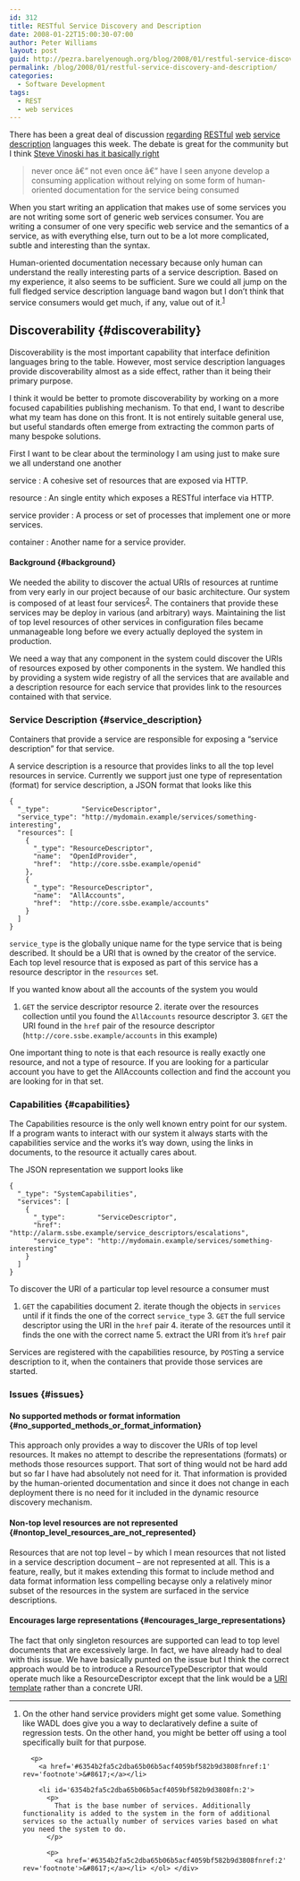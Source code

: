 ```yaml
---
id: 312
title: RESTful Service Discovery and Description
date: 2008-01-22T15:00:30-07:00
author: Peter Williams
layout: post
guid: http://pezra.barelyenough.org/blog/2008/01/restful-service-discovery-and-description/
permalink: /blog/2008/01/restful-service-discovery-and-description/
categories:
  - Software Development
tags:
  - REST
  - web services
---
```

There has been a great deal of discussion [regarding](http://www.tbray.org/ongoing/When/200x/2008/01/18/Service-Doc-as-Interface-Def) [RESTful](http://www.25hoursaday.com/weblog/2008/01/17/MythRESTfulWebServicesDontNeedAnInterfaceDefinitionLanguage.aspx) [web](http://home.badc.rl.ac.uk/lawrence/blog/2008/01/22/whither_service_descriptions) [service](http://www.mnot.net/blog/2008/01/21/wadl_watching) [description](http://tomayko.com/weblog/2008/01/18/ws-vs-rest-sucks-nowadays) languages this week. The debate is great for the community but I think [Steve Vinoski has it basically right](http://steve.vinoski.net/blog/2008/01/16/idls-vs-human-documentation/)

> never once â€” not even once â€” have I seen anyone develop a consuming application without relying on some form of human-oriented documentation for the service being consumed

When you start writing an application that makes use of some services you are not writing some sort of generic web services consumer. You are writing a consumer of one very specific web service and the semantics of a service, as with everything else, turn out to be a lot more complicated, subtle and interesting than the syntax.

Human-oriented documentation necessary because only human can understand the really interesting parts of a service description. Based on my experience, it also seems to be sufficient. Sure we could all jump on the full fledged service description language band wagon but I don&#8217;t think that service consumers would get much, if any, value out of it.<sup id='6354b2fa5c2dba65b06b5acf4059bf582b9d3808fnref:1'><a href='#6354b2fa5c2dba65b06b5acf4059bf582b9d3808fn:1' rel='footnote'>1</a></sup>

## Discoverability {#discoverability}

Discoverability is the most important capability that interface definition languages bring to the table. However, most service description languages provide discoverability almost as a side effect, rather than it being their primary purpose.

I think it would be better to promote discoverability by working on a more focused capabilities publishing mechanism. To that end, I want to describe what my team has done on this front. It is not entirely suitable general use, but useful standards often emerge from extracting the common parts of many bespoke solutions.

First I want to be clear about the terminology I am using just to make sure we all understand one another

service
:   A cohesive set of resources that are exposed via HTTP.

resource
:   An single entity which exposes a RESTful interface via HTTP.

service provider
:   A process or set of processes that implement one or more services.

container
:   Another name for a service provider.

#### Background {#background}

We needed the ability to discover the actual URIs of resources at runtime from very early in our project because of our basic architecture. Our system is composed of at least four services<sup id='6354b2fa5c2dba65b06b5acf4059bf582b9d3808fnref:2'><a href='#6354b2fa5c2dba65b06b5acf4059bf582b9d3808fn:2' rel='footnote'>2</a></sup>. The containers that provide these services may be deploy in various (and arbitrary) ways. Maintaining the list of top level resources of other services in configuration files became unmanageable long before we every actually deployed the system in production.

We need a way that any component in the system could discover the URIs of resources exposed by other components in the system. We handled this by providing a system wide registry of all the services that are available and a description resource for each service that provides link to the resources contained with that service.

### Service Description {#service_description}

Containers that provide a service are responsible for exposing a &#8220;service description&#8221; for that service.

A service description is a resource that provides links to all the top level resources in service. Currently we support just one type of representation (format) for service description, a JSON format that looks like this

    {
      "_type":        "ServiceDescriptor",
      "service_type": "http://mydomain.example/services/something-interesting",
      "resources": [
        {
          "_type": "ResourceDescriptor",
          "name":  "OpenIdProvider",
          "href":  "http://core.ssbe.example/openid"
        },
        {
          "_type": "ResourceDescriptor",
          "name":  "AllAccounts",
          "href":  "http://core.ssbe.example/accounts"
        }
      ]
    }

`service_type` is the globally unique name for the type service that is being described. It should be a URI that is owned by the creator of the service. Each top level resource that is exposed as part of this service has a resource descriptor in the `resources` set.

If you wanted know about all the accounts of the system you would

1. `GET` the service descriptor resource 2. iterate over the resources collection until you found the `AllAccounts` resource descriptor 3. `GET` the URI found in the `href` pair of the resource descriptor (`http://core.ssbe.example/accounts` in this example)

One important thing to note is that each resource is really exactly one resource, and not a type of resource. If you are looking for a particular account you have to get the AllAccounts collection and find the account you are looking for in that set.

### Capabilities {#capabilities}

The Capabilities resource is the only well known entry point for our system. If a program wants to interact with our system it always starts with the capabilities service and the works it&#8217;s way down, using the links in documents, to the resource it actually cares about.

The JSON representation we support looks like

    {  
      "_type": "SystemCapabilities",
      "services": [
        {
          "_type":        "ServiceDescriptor",
          "href":         "http://alarm.ssbe.example/service_descriptors/escalations",
          "service_type": "http://mydomain.example/services/something-interesting"
        }
      ]
    }

To discover the URI of a particular top level resource a consumer must

1. `GET` the capabilities document 2. iterate though the objects in `services` until if it finds the one of the correct `service_type` 3. `GET` the full service descriptor using the URI in the `href` pair 4. iterate of the resources until it finds the one with the correct name 5. extract the URI from it&#8217;s `href` pair

Services are registered with the capabilities resource, by `POST`ing a service description to it, when the containers that provide those services are started.

### Issues {#issues}

#### No supported methods or format information {#no_supported_methods_or_format_information}

This approach only provides a way to discover the URIs of top level resources. It makes no attempt to describe the representations (formats) or methods those resources support. That sort of thing would not be hard add but so far I have had absolutely not need for it. That information is provided by the human-oriented documentation and since it does not change in each deployment there is no need for it included in the dynamic resource discovery mechanism.

#### Non-top level resources are not represented {#nontop_level_resources_are_not_represented}

Resources that are not top level &#8211; by which I mean resources that not listed in a service description document &#8211; are not represented at all. This is a feature, really, but it makes extending this format to include method and data format information less compelling becayse only a relatively minor subset of the resources in the system are surfaced in the service descriptions.

#### Encourages large representations {#encourages_large_representations}

The fact that only singleton resources are supported can lead to top level documents that are excessively large. In fact, we have already had to deal with this issue. We have basically punted on the issue but I think the correct approach would be to introduce a ResourceTypeDescriptor that would operate much like a ResourceDescriptor except that the link would be a [URI template](http://bitworking.org/projects/URI-Templates/) rather than a concrete URI.

<div class='footnotes'>
  <hr />
  
  <ol>
    <li id='6354b2fa5c2dba65b06b5acf4059bf582b9d3808fn:1'>
      <p>
        On the other hand service providers might get some value. Something like WADL does give you a way to declaratively define a suite of regression tests. On the other hand, you might be better off using a tool specifically built for that purpose.
      </p>
      
      <p>
        <a href='#6354b2fa5c2dba65b06b5acf4059bf582b9d3808fnref:1' rev='footnote'>&#8617;</a></li> 
        
        <li id='6354b2fa5c2dba65b06b5acf4059bf582b9d3808fn:2'>
          <p>
            That is the base number of services. Additionally functionality is added to the system in the form of additional services so the actually number of services varies based on what you need the system to do.
          </p>
          
          <p>
            <a href='#6354b2fa5c2dba65b06b5acf4059bf582b9d3808fnref:2' rev='footnote'>&#8617;</a></li> </ol> </div>
